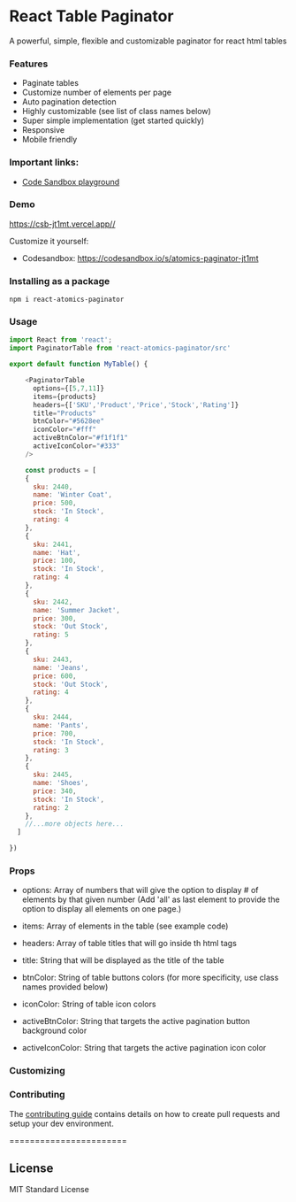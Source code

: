 # React Table Paginator

A powerful, simple, flexible and customizable paginator for react html tables


### Features

- Paginate tables
- Customize number of elements per page
- Auto pagination detection
- Highly customizable (see list of class names below)
- Super simple implementation (get started quickly)
- Responsive
- Mobile friendly

### Important links:

-   [Code Sandbox playground](https://codesandbox.io/s/atomics-paginator-jt1mt)

### Demo

<https://csb-jt1mt.vercel.app//>


Customize it yourself:

-   Codesandbox: <https://codesandbox.io/s/atomics-paginator-jt1mt>

### Installing as a package

`npm i react-atomics-paginator`

### Usage

```javascript 
import React from 'react';
import PaginatorTable from 'react-atomics-paginator/src'

export default function MyTable() {

    <PaginatorTable 
      options={[5,7,11]} 
      items={products}
      headers={['SKU','Product','Price','Stock','Rating']}
      title="Products"
      btnColor="#5628ee"
      iconColor="#fff"
      activeBtnColor="#f1f1f1"
      activeIconColor="#333"
    />

    const products = [
    {
      sku: 2440,
      name: 'Winter Coat',
      price: 500,
      stock: 'In Stock',
      rating: 4
    },
    {
      sku: 2441,
      name: 'Hat',
      price: 100,
      stock: 'In Stock',
      rating: 4
    },
    {
      sku: 2442,
      name: 'Summer Jacket',
      price: 300,
      stock: 'Out Stock',
      rating: 5
    },
    {
      sku: 2443,
      name: 'Jeans',
      price: 600,
      stock: 'Out Stock',
      rating: 4
    },
    {
      sku: 2444,
      name: 'Pants',
      price: 700,
      stock: 'In Stock',
      rating: 3
    },
    {
      sku: 2445,
      name: 'Shoes',
      price: 340,
      stock: 'In Stock',
      rating: 2
    },
    //...more objects here...
  ]

})

```


### Props

- options: Array of numbers that will give the option to display # of elements by that given number 
           (Add 'all' as last element to provide the option to display all elements on one page.)

- items: Array of elements in the table (see example code)
- headers: Array of table titles that will go inside th html tags
- title: String that will be displayed as the title of the table
- btnColor: String of table buttons colors (for more specificity, use class names provided below)
- iconColor: String of table icon colors
- activeBtnColor: String that targets the active pagination button background color
- activeIconColor: String that targets the active pagination icon color

### Customizing


### Contributing

The [contributing guide](https://github.com/urielbitton/atomics-paginator) contains details on how to create pull requests and setup your dev environment.

=======================

## License

MIT Standard License

```

```
